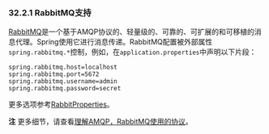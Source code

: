 ### 32.2.1 RabbitMQ支持

[RabbitMQ](https://www.rabbitmq.com/)是一个基于AMQP协议的、轻量级的、可靠的、可扩展的和可移植的消息代理。Spring使用它进行消息传递。RabbitMQ配置被外部属性`spring.rabbitmq.*`控制，例如，在`application.properties`中声明以下片段：
```properties
spring.rabbitmq.host=localhost
spring.rabbitmq.port=5672
spring.rabbitmq.username=admin
spring.rabbitmq.password=secret
```
更多选项参考[RabbitProperties](https://github.com/spring-projects/spring-boot/tree/v2.0.0.RELEASE/spring-boot-project/spring-boot-autoconfigure/src/main/java/org/springframework/boot/autoconfigure/amqp/RabbitProperties.java)。

**注** 更多细节，请查看[理解AMQP，RabbitMQ使用的协议](https://spring.io/blog/2010/06/14/understanding-amqp-the-protocol-used-by-rabbitmq/)。
